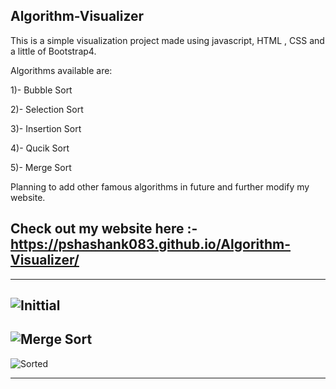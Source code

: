  Algorithm-Visualizer 
 --------------------------------------------------------------------------------------------------------------------------------------------------------------------------
  
This is a simple visualization project made using javascript, HTML , CSS and a little of Bootstrap4.


Algorithms available are:

1)- Bubble Sort

2)- Selection Sort

3)- Insertion Sort

4)- Qucik Sort

5)- Merge Sort

Planning to add other famous algorithms in future and further modify my website.

Check out my website here :- https://pshashank083.github.io/Algorithm-Visualizer/
----------------------------------------------------------------------------------------------------------------------------------------------------------------------------
_____________________________________________________________________________________________________________________________________________________________________________

![Inittial](https://user-images.githubusercontent.com/71628102/119842601-70f89800-bf24-11eb-9a9a-6004e2a48d62.png)
----------------------------------------------------------------------------------------------------------------------------------------------------------------------------
![Merge Sort](https://user-images.githubusercontent.com/71628102/119842836-a7ceae00-bf24-11eb-9737-c88197f42ee2.png)
----------------------------------------------------------------------------------------------------------------------------------------------------------------------------
![Sorted](https://user-images.githubusercontent.com/71628102/119843065-d2b90200-bf24-11eb-8c8d-8652b94a277b.png)
_____________________________________________________________________________________________________________________________________________________________________________
